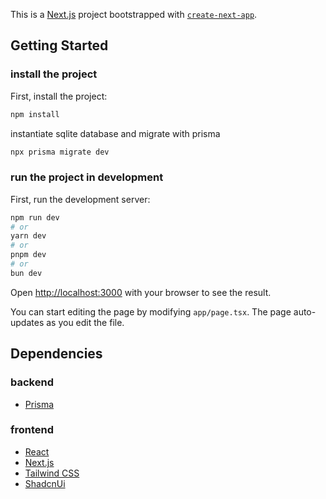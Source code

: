 This is a [Next.js](https://nextjs.org) project bootstrapped with [
`create-next-app`](https://nextjs.org/docs/app/api-reference/cli/create-next-app).

## Getting Started

### install the project

First, install the project:

```bash
npm install
```

instantiate sqlite database and migrate with prisma

```bash
npx prisma migrate dev
```

### run the project in development

First, run the development server:

```bash
npm run dev
# or
yarn dev
# or
pnpm dev
# or
bun dev
```

Open [http://localhost:3000](http://localhost:3000) with your browser to see the result.

You can start editing the page by modifying `app/page.tsx`. The page auto-updates as you edit the file.

## Dependencies

### backend

- [Prisma](https://www.prisma.io/)

### frontend

- [React](https://reactjs.org/)
- [Next.js](https://nextjs.org)
- [Tailwind CSS](https://tailwindcss.com/)
- [ShadcnUi](https://shadcn-ui.vercel.app/)

